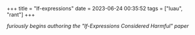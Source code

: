 +++
title = "If-expressions"
date = 2023-06-24 00:35:52
tags = ["luau", "rant"]
+++

*furiously begins authoring the "If-Expressions Considered Harmful" paper*
